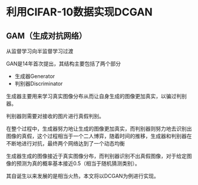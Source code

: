 # 利用CIFAR-10数据实现DCGAN

## GAM（生成对抗网络）

从监督学习向半监督学习过渡

GAN是14年首次提出，其结构主要包括了两个部分

* 生成器Generator
* 判别器Discriminator

生成器主要用来学习真实图像分布从而让自身生成的图像更加真实，以骗过判别器。

判别器则需要对接收的图片进行真假判别。

在整个过程中，生成器努力地让生成的图像更加真实，而判别器则努力地去识别出图像的真假，这个过程相当于一个二人博弈，随着时间的推移，生成器和判别器在不断地进行对抗，最终两个网络达到了一个动态均衡

生成器生成的图像接近于真实图像分布，而判别器识别不出真假图像，对于给定图像的预测为真的概率基本接近0.5（相当于随机猜测类别）。

其自诞生以来发展的是相当火热，本文将以DCGAN为例进行实现。
















